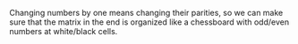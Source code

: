 Changing numbers by one means changing their parities, so we can make sure that the matrix in the end is organized like a chessboard with odd/even numbers at white/black cells.
